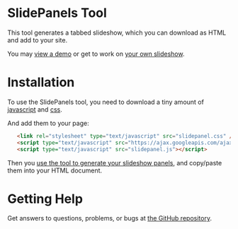 
# SlidePanels Tool

This tool generates a tabbed slideshow, which you can download as HTML and add to your site.

You may [view a demo][demo] or get to work on [your own slideshow][tool].

[demo]: http://katowulf.github.com/slidepanels/#example
[tool]: http://katowulf.github.com/slidepanels/

# Installation
To use the SlidePanels tool, you need to download a tiny amount of [javascript][1] and [css][2].

[1]: https://raw.github.com/katowulf/slidepanels/master/assets/slidepanel.js
[2]: https://raw.github.com/katowulf/slidepanels/master/assets/slidepanel.css

And add them to your page:

```html
   <link rel="stylesheet" type="text/javascript" src="slidepanel.css" />
   <script type="text/javascript" src="https://ajax.googleapis.com/ajax/libs/jquery/1.7.1/jquery.min.js"></script>
   <script type="text/javascript" src="slidepanel.js"></script>
```

Then you [use the tool to generate your slideshow panels][4], and copy/paste them into your HTML document.

[4]: http://katowulf.github.com/slidepanels/

# Getting Help

Get answers to questions, problems, or bugs at [the GitHub repository][3].

[3]: https://github.com/katowulf/slidepanels/issues